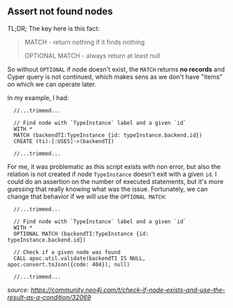 ## Assert not found nodes

TL;DR; The key here is this fact:

> MATCH - return nothing if it finds nothing
>
> OPTIONAL MATCH - always return at least null

So without `OPTIONAL` if node doesn't exist, the `MATCH` returns **no records** and Cyper query is not continued, which makes sens as we don't have "items" on which we can operate later.

In my example, I had:

```cypher
  //...trimmed...

  // Find node with `TypeInstance` label and a given `id`
  WITH *
  MATCH (backendTI:TypeInstance {id: typeInstance.backend.id})
  CREATE (ti)-[:USES]->(backendTI)

  //...trimmed...
```

For me, it was problematic as this script exists with non error, but also the relation is not created if node `TypeInstance` doesn't exit with a given `id`.
I could do an assertion on the number of executed statements, but it's more guessing that really knowing what was the issue.
Fortunately, we can change that behavior if we will use the `OPTIONAL MATCH`:

```cypher
  //...trimmed...

  // Find node with `TypeInstance` label and a given `id`
  WITH *
  OPTIONAL MATCH (backendTI:TypeInstance {id: typeInstance.backend.id})

  // Check if a given node was found
  CALL apoc.util.validate(backendTI IS NULL, apoc.convert.toJson({code: 404}), null)

  //...trimmed...
```

_source: https://community.neo4j.com/t/check-if-node-exists-and-use-the-result-as-a-condition/32069_
